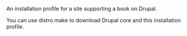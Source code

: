 An installation profile for a site supporting a book on Drupal.

You can use distro.make to download Drupal core and this installation profile.
